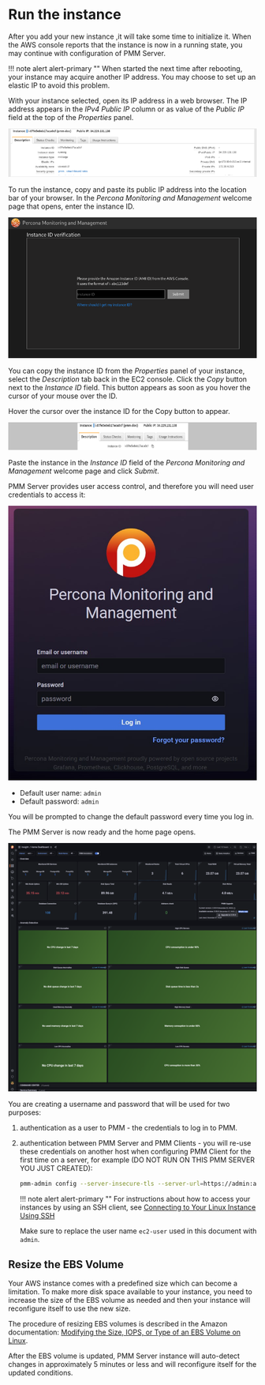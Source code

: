 # Run the instance

After you add your new instance ,it will take some time to initialize it. When the AWS console reports that the instance is now in a running state, you may continue with configuration of PMM Server.

!!! note alert alert-primary ""
    When started the next time after rebooting, your instance may acquire another IP address. You may choose to set up an elastic IP to avoid this problem.

With your instance selected, open its IP address in a web browser. The IP address appears in the *IPv4 Public IP* column or as value of the *Public IP* field at the top of the *Properties* panel.

![!image](../../../_images/aws-marketplace.pmm.ec2.properties.png)

To run the instance, copy and paste its public IP address into the location bar of your browser. In the *Percona Monitoring and Management* welcome page that opens, enter the instance ID.

![!image](../../../_images/installation-wizard.ami.instance-id-verification.png)

You can copy the instance ID from the *Properties* panel of your instance, select the *Description* tab back in the EC2 console. Click the *Copy* button next to the *Instance ID* field. This button appears as soon as you hover the cursor of your mouse over the ID.

Hover the cursor over the instance ID for the Copy button to appear.

![!image](../../../_images/aws-marketplace.pmm.ec2.properties.instance-id.png)

Paste the instance in the *Instance ID* field of the *Percona Monitoring and Management* welcome page and click *Submit*.

PMM Server provides user access control, and therefore you will need user credentials to access it:

![!image](../../../_images/PMM_Login.jpg)

- Default user name: `admin`
- Default password: `admin`

You will be prompted to change the default password every time you log in.

The PMM Server is now ready and the home page opens.

![!image](../../../_images/PMM_Home_Dashboard.png)

You are creating a username and password that will be used for two purposes:

1. authentication as a user to PMM - the credentials to log in to PMM.

2. authentication between PMM Server and PMM Clients - you will re-use these credentials on another host when configuring PMM Client for the first time on a server, for example (DO NOT RUN ON THIS PMM SERVER YOU JUST CREATED):

    ```sh
    pmm-admin config --server-insecure-tls --server-url=https://admin:admin@<IP Address>:443
    ```

    !!! note alert alert-primary ""
        For instructions about how to access your instances by using an SSH client, see [Connecting to Your Linux Instance Using SSH](https://docs.aws.amazon.com/AWSEC2/latest/UserGuide/AccessingInstancesLinux.html)

    Make sure to replace the user name `ec2-user` used in this document with `admin`.

## Resize the EBS Volume

Your AWS instance comes with a predefined size which can become a limitation. To make more disk space available to your instance, you need to increase the size of the EBS volume as needed and then your instance will reconfigure itself to use the new size.

The procedure of resizing EBS volumes is described in the Amazon documentation: [Modifying the Size, IOPS, or Type of an EBS Volume on Linux](https://docs.aws.amazon.com/AWSEC2/latest/UserGuide/ebs-modify-volume.html).

After the EBS volume is updated, PMM Server instance will auto-detect changes in approximately 5 minutes or less and will reconfigure itself for the updated conditions.
